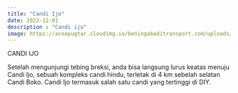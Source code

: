 ```yaml
---
title: "Candi Ijo"
date: 2022-12-01
description : "Candi ijo"
image: https://aceapugtar.cloudimg.io/beningabaditransport.com/uploads/candi-ijo.jpg?w=600&radius=25&force_format=png&
---
```


CANDI IJO

Setelah mengunjungi tebing breksi, anda bisa langsung lurus keatas menuju Candi Ijo, sebuah kompleks candi hindu, terletak di 4 km sebelah selatan Candi Boko. Candi Ijo termasuk salah satu candi yang tertinggi di DIY. 
